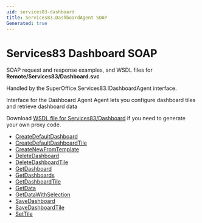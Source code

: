 ```yaml
---
uid: services83-dashboard
title: Services83.DashboardAgent SOAP
Generated: true
---
```


# Services83 Dashboard SOAP

SOAP request and response examples, and WSDL files for **Remote/Services83/Dashboard.svc**

Handled by the <see cref="T:SuperOffice.Services83.IDashboardAgent">SuperOffice.Services83.IDashboardAgent</see> interface.

Interface for the Dashboard Agent
Agent lets you configure dashboard tiles and retrieve dashboard data

Download [WSDL file for Services83/Dashboard](../Services83-Dashboard.md) if you need to generate your own proxy code.

* [CreateDefaultDashboard](CreateDefaultDashboard.md)
* [CreateDefaultDashboardTile](CreateDefaultDashboardTile.md)
* [CreateNewFromTemplate](CreateNewFromTemplate.md)
* [DeleteDashboard](DeleteDashboard.md)
* [DeleteDashboardTile](DeleteDashboardTile.md)
* [GetDashboard](GetDashboard.md)
* [GetDashboards](GetDashboards.md)
* [GetDashboardTile](GetDashboardTile.md)
* [GetData](GetData.md)
* [GetDataWithSelection](GetDataWithSelection.md)
* [SaveDashboard](SaveDashboard.md)
* [SaveDashboardTile](SaveDashboardTile.md)
* [SetTile](SetTile.md)
